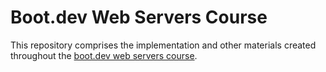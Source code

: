 # Boot.dev Web Servers Course

This repository comprises the implementation and other materials created throughout the [boot.dev web servers course](http://boot.dev/learn/learn-web-servers).
